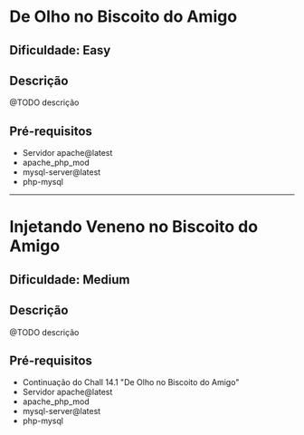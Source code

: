 # De Olho no Biscoito do Amigo

## Dificuldade: **Easy** 

## Descrição

@TODO descrição

## Pré-requisitos

- Servidor apache@latest
- apache_php_mod
- mysql-server@latest 
- php-mysql

---

# Injetando Veneno no Biscoito do Amigo

## Dificuldade: **Medium** 

## Descrição

@TODO descrição

## Pré-requisitos

- Continuação do Chall 14.1 "De Olho no Biscoito do Amigo"
- Servidor apache@latest
- apache_php_mod
- mysql-server@latest 
- php-mysql
